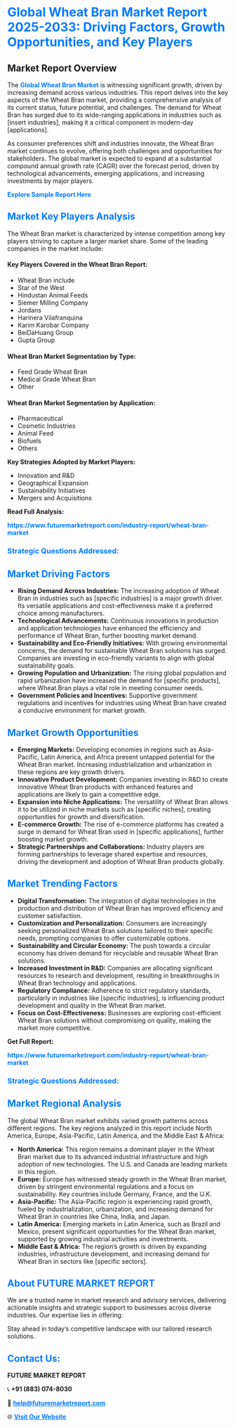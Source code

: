 <h1 style="color: #007BFF;">Global Wheat Bran Market Report 2025-2033: Driving Factors, Growth Opportunities, and Key Players</h1>

<section id="overview">
<h2>Market Report Overview</h2>
<p>The <a href="https://www.futuremarketreport.com/industry-report/wheat-bran-market" style="color: #007BFF; text-decoration: none;"><strong>Global Wheat Bran Market</strong></a> is witnessing significant growth, driven by increasing demand across various industries. This report delves into the key aspects of the Wheat Bran market, providing a comprehensive analysis of its current status, future potential, and challenges. The demand for Wheat Bran has surged due to its wide-ranging applications in industries such as [insert industries], making it a critical component in modern-day [applications].</p>
<p>As consumer preferences shift and industries innovate, the Wheat Bran market continues to evolve, offering both challenges and opportunities for stakeholders. The global market is expected to expand at a substantial compound annual growth rate (CAGR) over the forecast period, driven by technological advancements, emerging applications, and increasing investments by major players.</p>
</section>

<section id="overview">
<p><a href="https://www.futuremarketreport.com/request-sample/reportId=98501" style="color: #007BFF; text-decoration: none;"><strong>Explore Sample Report Here</strong></a></p>
</section>

<section id="key-players">
<h2 style="color: #007BFF;">Market Key Players Analysis</h2>
<p>The Wheat Bran market is characterized by intense competition among key players striving to capture a larger market share. Some of the leading companies in the market include:</p>
<h4>Key Players Covered in the Wheat Bran Report:</h4>
<ul><li>Wheat Bran include</li><li>Star of the West</li><li>Hindustan Animal Feeds</li><li>Siemer Milling Company</li><li>Jordans</li><li>Harinera Vilafranquina</li><li>Karim Karobar Company</li><li>BeiDaHuang Group</li><li>Gupta Group</li></ul>
<h4>Wheat Bran Market Segmentation by Type:</h4>
<ul><li>Feed Grade Wheat Bran</li><li>Medical Grade Wheat Bran</li><li>Other</li></ul>

<h4>Wheat Bran Market Segmentation by Application:</h4>
<ul><li>Pharmaceutical</li><li>Cosmetic Industries</li><li>Animal Feed</li><li>Biofuels</li><li>Others</li></ul>
<p><strong>Key Strategies Adopted by Market Players:</strong></p>
<ul>
<li>Innovation and R&D</li>
<li>Geographical Expansion</li>
<li>Sustainability Initiatives</li>
<li>Mergers and Acquisitions</li>
</ul>
</section>

<section>
<p><strong>Read Full Analysis: </strong></p><a href="https://www.futuremarketreport.com/industry-report/wheat-bran-market" style="color: #007BFF; text-decoration: none;"><strong>https://www.futuremarketreport.com/industry-report/wheat-bran-market</strong></a>
<h3 style="color: #007BFF;">Strategic Questions Addressed:</h3>
</section>

<section id="driving-factors">
<h2 style="color: #007BFF;">Market Driving Factors</h2>
<ul>
<li><strong>Rising Demand Across Industries:</strong> The increasing adoption of Wheat Bran in industries such as [specific industries] is a major growth driver. Its versatile applications and cost-effectiveness make it a preferred choice among manufacturers.</li>
<li><strong>Technological Advancements:</strong> Continuous innovations in production and application technologies have enhanced the efficiency and performance of Wheat Bran, further boosting market demand.</li>
<li><strong>Sustainability and Eco-Friendly Initiatives:</strong> With growing environmental concerns, the demand for sustainable Wheat Bran solutions has surged. Companies are investing in eco-friendly variants to align with global sustainability goals.</li>
<li><strong>Growing Population and Urbanization:</strong> The rising global population and rapid urbanization have increased the demand for [specific products], where Wheat Bran plays a vital role in meeting consumer needs.</li>
<li><strong>Government Policies and Incentives:</strong> Supportive government regulations and incentives for industries using Wheat Bran have created a conducive environment for market growth.</li>
</ul>
</section>

<section id="growth-opportunities">
<h2 style="color: #007BFF;">Market Growth Opportunities</h2>
<ul>
<li><strong>Emerging Markets:</strong> Developing economies in regions such as Asia-Pacific, Latin America, and Africa present untapped potential for the Wheat Bran market. Increasing industrialization and urbanization in these regions are key growth drivers.</li>
<li><strong>Innovative Product Development:</strong> Companies investing in R&D to create innovative Wheat Bran products with enhanced features and applications are likely to gain a competitive edge.</li>
<li><strong>Expansion into Niche Applications:</strong> The versatility of Wheat Bran allows it to be utilized in niche markets such as [specific niches], creating opportunities for growth and diversification.</li>
<li><strong>E-commerce Growth:</strong> The rise of e-commerce platforms has created a surge in demand for Wheat Bran used in [specific applications], further boosting market growth.</li>
<li><strong>Strategic Partnerships and Collaborations:</strong> Industry players are forming partnerships to leverage shared expertise and resources, driving the development and adoption of Wheat Bran products globally.</li>
</ul>
</section>

<section id="trending-factors">
<h2 style="color: #007BFF;">Market Trending Factors</h2>
<ul>
<li><strong>Digital Transformation:</strong> The integration of digital technologies in the production and distribution of Wheat Bran has improved efficiency and customer satisfaction.</li>
<li><strong>Customization and Personalization:</strong> Consumers are increasingly seeking personalized Wheat Bran solutions tailored to their specific needs, prompting companies to offer customizable options.</li>
<li><strong>Sustainability and Circular Economy:</strong> The push towards a circular economy has driven demand for recyclable and reusable Wheat Bran solutions.</li>
<li><strong>Increased Investment in R&D:</strong> Companies are allocating significant resources to research and development, resulting in breakthroughs in Wheat Bran technology and applications.</li>
<li><strong>Regulatory Compliance:</strong> Adherence to strict regulatory standards, particularly in industries like [specific industries], is influencing product development and quality in the Wheat Bran market.</li>
<li><strong>Focus on Cost-Effectiveness:</strong> Businesses are exploring cost-efficient Wheat Bran solutions without compromising on quality, making the market more competitive.</li>
</ul>
</section>

<section>
<p><strong>Get Full Report: </strong></p><a href="https://www.futuremarketreport.com/industry-report/wheat-bran-market" style="color: #007BFF; text-decoration: none;"><strong>https://www.futuremarketreport.com/industry-report/wheat-bran-market</strong></a>
<h3 style="color: #007BFF;">Strategic Questions Addressed:</h3>
</section>


<section id="regional-analysis">
<h2 style="color: #007BFF;">Market Regional Analysis</h2>
<p>The global Wheat Bran market exhibits varied growth patterns across different regions. The key regions analyzed in this report include North America, Europe, Asia-Pacific, Latin America, and the Middle East & Africa:</p>
<ul>
<li><strong>North America:</strong> This region remains a dominant player in the Wheat Bran market due to its advanced industrial infrastructure and high adoption of new technologies. The U.S. and Canada are leading markets in this region.</li>
<li><strong>Europe:</strong> Europe has witnessed steady growth in the Wheat Bran market, driven by stringent environmental regulations and a focus on sustainability. Key countries include Germany, France, and the U.K.</li>
<li><strong>Asia-Pacific:</strong> The Asia-Pacific region is experiencing rapid growth, fueled by industrialization, urbanization, and increasing demand for Wheat Bran in countries like China, India, and Japan.</li>
<li><strong>Latin America:</strong> Emerging markets in Latin America, such as Brazil and Mexico, present significant opportunities for the Wheat Bran market, supported by growing industrial activities and investments.</li>
<li><strong>Middle East & Africa:</strong> The region’s growth is driven by expanding industries, infrastructure development, and increasing demand for Wheat Bran in sectors like [specific sectors].</li>
</ul>
</section>

<footer>
<h2 style="color: #007BFF;">About FUTURE MARKET REPORT</h2>
<p>We are a trusted name in market research and advisory services, delivering actionable insights and strategic support to businesses across diverse industries. Our expertise lies in offering:</p>

<p>Stay ahead in today’s competitive landscape with our tailored research solutions.</p>

<h2 style="color: #007BFF;">Contact Us:</h2>
<p><strong>FUTURE MARKET REPORT</strong></p>
<p>📞 <strong>+91 (883) 074-8030</strong></p>
<p>📧 <strong><a href="mailto:help@futuremarketreport.com" style="color: #007BFF;">help@futuremarketreport.com</a></strong></p>
<p>🌐 <strong><a href="https://www.futuremarketreport.com/" style="color: #007BFF;">Visit Our Website</a></strong></p>
</footer>
